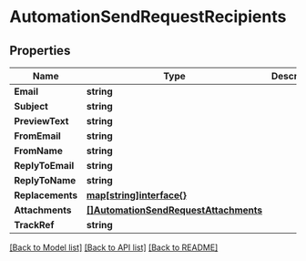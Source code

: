 # AutomationSendRequestRecipients

## Properties

Name | Type | Description | Notes
------------ | ------------- | ------------- | -------------
**Email** | **string** |  | [optional] 
**Subject** | **string** |  | [optional] 
**PreviewText** | **string** |  | [optional] 
**FromEmail** | **string** |  | [optional] 
**FromName** | **string** |  | [optional] 
**ReplyToEmail** | **string** |  | [optional] 
**ReplyToName** | **string** |  | [optional] 
**Replacements** | [**map[string]interface{}**](.md) |  | [optional] 
**Attachments** | [**[]AutomationSendRequestAttachments**](AutomationSendRequest_attachments.md) |  | [optional] 
**TrackRef** | **string** |  | [optional] 

[[Back to Model list]](../README.md#documentation-for-models) [[Back to API list]](../README.md#documentation-for-api-endpoints) [[Back to README]](../README.md)


